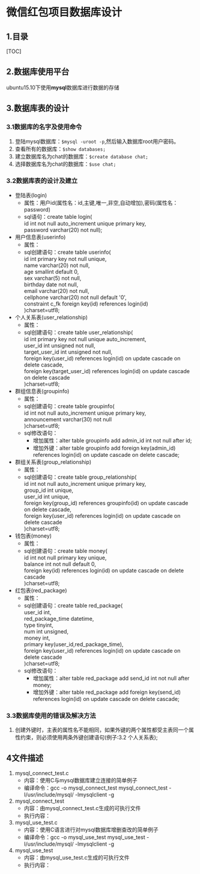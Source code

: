 # 微信红包项目数据库设计
## 1.目录
[TOC]
## 2.数据库使用平台
ubuntu15.10下使用**mysql**数据库进行数据的存储
## 3.数据库表的设计   
### 3.1数据库的名字及使用命令

1. 登陆mysql数据库：`$mysql -uroot -p`,然后输入数据库root用户密码。
2. 查看所有的数据库：`$show databases;`
3. 建立数据库名为chat的数据库：`$create database chat;`
4. 选择数据库名为chat的数据库：`$use chat;`

### 3.2数据库表的设计及建立

* 登陆表(login)  
    * 属性：用户id(属性名：id,主键,唯一,非空,自动增加),密码(属性名：password)  
    * sql语句：create table login(  
        id int not null auto_increment unique primary key,  
        password varchar(20) not null);  
* 用户信息表(userinfo)  
    * 属性：  
    * sql创建语句：create table userinfo(  
        id int primary key not null unique,  
        name varchar(20) not null,  
        age smallint default 0,  
        sex varchar(5) not null,  
        birthday date not null,  
        email varchar(20) not null,  
        cellphone varchar(20) not null default '0',  
        constraint c_fk foreign key(id) references login(id)  
        )charset=utf8;
* 个人关系表(user_relationship)
    <!--无法添加外键，不知道为什么-->
    * 属性：  
    * sql创建语句：create table user_relationship(  
        id int primary key not null unique auto_increment,  
        user_id int unsigned not null,  
        target_user_id int unsigned not null,  
        foreign key(user_id) references login(id) on update cascade on delete cascade,  
        foreign key(target_user_id) references login(id) on update cascade on delete cascade  
        )charset=utf8;  
* 群组信息表(groupinfo)
    * 属性：  
    * sql创建语句：create table groupinfo(  
        id int not null auto_increment unique primary key,  
        announcement varchar(30) not null  
        )charset=utf8;  
    * sql修改语句：
        * 增加属性：alter table groupinfo add admin_id int not null after id;
        * 增加外键：alter table groupinfo add foreign key(admin_id) references login(id) on update cascade on delete cascade;
* 群组关系表(group_relationship)
    * 属性：  
    * sql创建语句：create table group_relationship(  
        id int not null auto_increment unique primary key,  
        group_id int unique,  
        user_id int unique,  
        foreign key(group_id) references groupinfo(id) on update cascade on delete cascade,  
        foreign key(user_id) references login(id) on update cascade on delete cascade  
        )charset=utf8;  
* 钱包表(money)
    * 属性：  
    * sql创建语句：create table money(  
        id int not null primary key unique,  
        balance int not null default 0,  
        foreign key(id) references login(id) on update cascade on delete cascade  
        )charset=utf8;  
* 红包表(red_package)
    * 属性：  
    * sql创建语句：create table red_package(  
        user_id int,  
        red_package_time datetime,  
        type tinyint,  
        num int unsigned,  
        money int,  
        primary key(user_id,red_package_time),  
        foreign key(user_id) references login(id) on update cascade on delete cascade  
        )charset=utf8;  
    * sql修改语句：
        * 增加属性：alter table red_package add send_id int not null after money;
        * 增加外键：alter table red_package add foreign key(send_id) references login(id) on update cascade on delete cascade;

### 3.3数据库使用的错误及解决方法
1. 创建外键时，主表的属性名不能相同，如果外键的两个属性都受主表同一个属性约束，则必须使用两条外键创建语句(例子:3.2 个人关系表);  
## 4文件描述
1. mysql_connect_test.c
    * 内容：使用C与mysql数据库建立连接的简单例子
    * 编译命令：gcc -o mysql_connect_test mysql_connect_test -I/usr/include/mysql/ -lmysqlclient -g
2. mysql_connect_test
    * 内容：由mysql_connect_test.c生成的可执行文件
    * 执行内容：  
3. mysql_use_test.c
    * 内容：使用C语言进行对mysql数据库增删查改的简单例子
    * 编译命令：gcc -o mysql_use_test mysql_use_test -I/usr/include/mysql/ -lmysqlclient -g
4. mysql_use_test
    * 内容：由mysql_use_test.c生成的可执行文件
    * 执行内容：  
